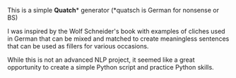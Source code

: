 This is a simple __Quatch__* generator 
(*quatsch is German for nonsense or BS)

I was inspired by the Wolf Schneider's book with examples 
of cliches used in German that can be mixed and matched to create meaningless
sentences that can be used as fillers for various occasions.

While this is not an advanced NLP project, it seemed like a great opportunity 
to create a simple Python script and practice Python skills.

